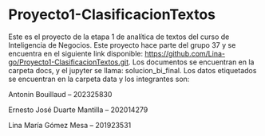 # Proyecto1-ClasificacionTextos

Este es el proyecto de la etapa 1 de analítica de textos del curso de Inteligencia de Negocios. Este proyecto hace parte del grupo 37 y se encuentra en el siguiente link disponible: https://github.com/Lina-go/Proyecto1-ClasificacionTextos.git. Los documentos se encuentran en la carpeta docs, y el jupyter se llama: solucion_bi_final. Los datos etiquetados se encuentran en la carpeta data y los integrantes son:

Antonin Bouillaud – 202325830 

Ernesto José Duarte Mantilla – 202014279 

Lina María Gómez Mesa – 201923531 
